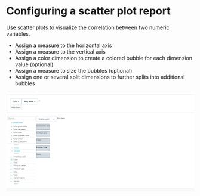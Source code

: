 # Configuring a scatter plot report

Use scatter plots to visualize the correlation between two numeric variables.

* Assign a measure to the horizontal axis
* Assign a measure to the vertical axis
* Assign a color dimension to create a colored bubble for each dimension value \(optional\)
* Assign a measure to size the bubbles \(optional\)
* Assign one or several split dimensions to further splits into additional bubbles

![](../../../.gitbook/assets/0d0d2c2c-fd0b-41bf-89d3-5152864e26e1.gif)

  


​  


